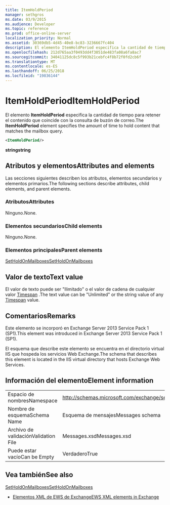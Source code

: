 ```yaml
---
title: ItemHoldPeriod
manager: sethgros
ms.date: 03/9/2015
ms.audience: Developer
ms.topic: reference
ms.prod: office-online-server
localization_priority: Normal
ms.assetid: 30369db5-4d45-40e8-bc83-3236667fc404
description: El elemento ItemHoldPeriod especifica la cantidad de tiempo para retener el contenido que coincide con la consulta de buzón de correo.
ms.openlocfilehash: 212d765aa3f0493dd4f3051de483fa08a6fa8ac7
ms.sourcegitcommit: 34041125dc8c5f993b21cebfc4f8b72f0fd2cb6f
ms.translationtype: MT
ms.contentlocale: es-ES
ms.lasthandoff: 06/25/2018
ms.locfileid: "19836144"
---
```

# <a name="itemholdperiod"></a><span data-ttu-id="4af11-103">ItemHoldPeriod</span><span class="sxs-lookup"><span data-stu-id="4af11-103">ItemHoldPeriod</span></span>

<span data-ttu-id="4af11-104">El elemento **ItemHoldPeriod** especifica la cantidad de tiempo para retener el contenido que coincide con la consulta de buzón de correo.</span><span class="sxs-lookup"><span data-stu-id="4af11-104">The **ItemHoldPeriod** element specifies the amount of time to hold content that matches the mailbox query.</span></span> 
  
```XML
<ItemHoldPeriod/>
```

 <span data-ttu-id="4af11-105">**string**</span><span class="sxs-lookup"><span data-stu-id="4af11-105">**string**</span></span>
## <a name="attributes-and-elements"></a><span data-ttu-id="4af11-106">Atributos y elementos</span><span class="sxs-lookup"><span data-stu-id="4af11-106">Attributes and elements</span></span>

<span data-ttu-id="4af11-107">Las secciones siguientes describen los atributos, elementos secundarios y elementos primarios.</span><span class="sxs-lookup"><span data-stu-id="4af11-107">The following sections describe attributes, child elements, and parent elements.</span></span>
  
### <a name="attributes"></a><span data-ttu-id="4af11-108">Atributos</span><span class="sxs-lookup"><span data-stu-id="4af11-108">Attributes</span></span>

<span data-ttu-id="4af11-109">Ninguno.</span><span class="sxs-lookup"><span data-stu-id="4af11-109">None.</span></span>
  
### <a name="child-elements"></a><span data-ttu-id="4af11-110">Elementos secundarios</span><span class="sxs-lookup"><span data-stu-id="4af11-110">Child elements</span></span>

<span data-ttu-id="4af11-111">Ninguno.</span><span class="sxs-lookup"><span data-stu-id="4af11-111">None.</span></span>
  
### <a name="parent-elements"></a><span data-ttu-id="4af11-112">Elementos principales</span><span class="sxs-lookup"><span data-stu-id="4af11-112">Parent elements</span></span>

[<span data-ttu-id="4af11-113">SetHoldOnMailboxes</span><span class="sxs-lookup"><span data-stu-id="4af11-113">SetHoldOnMailboxes</span></span>](setholdonmailboxes.md)
  
## <a name="text-value"></a><span data-ttu-id="4af11-114">Valor de texto</span><span class="sxs-lookup"><span data-stu-id="4af11-114">Text value</span></span>

<span data-ttu-id="4af11-115">El valor de texto puede ser "Ilimitado" o el valor de cadena de cualquier valor [Timespan](http://msdn.microsoft.com/en-us/library/1ecy8h51%28v=vs.110%29.aspx) .</span><span class="sxs-lookup"><span data-stu-id="4af11-115">The text value can be "Unlimited" or the string value of any [Timespan](http://msdn.microsoft.com/en-us/library/1ecy8h51%28v=vs.110%29.aspx) value.</span></span> 
  
## <a name="remarks"></a><span data-ttu-id="4af11-116">Comentarios</span><span class="sxs-lookup"><span data-stu-id="4af11-116">Remarks</span></span>

<span data-ttu-id="4af11-117">Este elemento se incorporó en Exchange Server 2013 Service Pack 1 (SP1).</span><span class="sxs-lookup"><span data-stu-id="4af11-117">This element was introduced in Exchange Server 2013 Service Pack 1 (SP1).</span></span>
  
<span data-ttu-id="4af11-118">El esquema que describe este elemento se encuentra en el directorio virtual IIS que hospeda los servicios Web Exchange.</span><span class="sxs-lookup"><span data-stu-id="4af11-118">The schema that describes this element is located in the IIS virtual directory that hosts Exchange Web Services.</span></span>
  
## <a name="element-information"></a><span data-ttu-id="4af11-119">Información del elemento</span><span class="sxs-lookup"><span data-stu-id="4af11-119">Element information</span></span>

|||
|:-----|:-----|
|<span data-ttu-id="4af11-120">Espacio de nombres</span><span class="sxs-lookup"><span data-stu-id="4af11-120">Namespace</span></span>  <br/> |http://schemas.microsoft.com/exchange/services/2006/messages  <br/> |
|<span data-ttu-id="4af11-121">Nombre de esquema</span><span class="sxs-lookup"><span data-stu-id="4af11-121">Schema Name</span></span>  <br/> |<span data-ttu-id="4af11-122">Esquema de mensajes</span><span class="sxs-lookup"><span data-stu-id="4af11-122">Messages schema</span></span>  <br/> |
|<span data-ttu-id="4af11-123">Archivo de validación</span><span class="sxs-lookup"><span data-stu-id="4af11-123">Validation File</span></span>  <br/> |<span data-ttu-id="4af11-124">Messages.xsd</span><span class="sxs-lookup"><span data-stu-id="4af11-124">Messages.xsd</span></span>  <br/> |
|<span data-ttu-id="4af11-125">Puede estar vacío</span><span class="sxs-lookup"><span data-stu-id="4af11-125">Can be Empty</span></span>  <br/> |<span data-ttu-id="4af11-126">Verdadero</span><span class="sxs-lookup"><span data-stu-id="4af11-126">True</span></span>  <br/> |
   
## <a name="see-also"></a><span data-ttu-id="4af11-127">Vea también</span><span class="sxs-lookup"><span data-stu-id="4af11-127">See also</span></span>



[<span data-ttu-id="4af11-128">SetHoldOnMailboxes</span><span class="sxs-lookup"><span data-stu-id="4af11-128">SetHoldOnMailboxes</span></span>](setholdonmailboxes.md)


- [<span data-ttu-id="4af11-129">Elementos XML de EWS de Exchange</span><span class="sxs-lookup"><span data-stu-id="4af11-129">EWS XML elements in Exchange</span></span>](ews-xml-elements-in-exchange.md)

